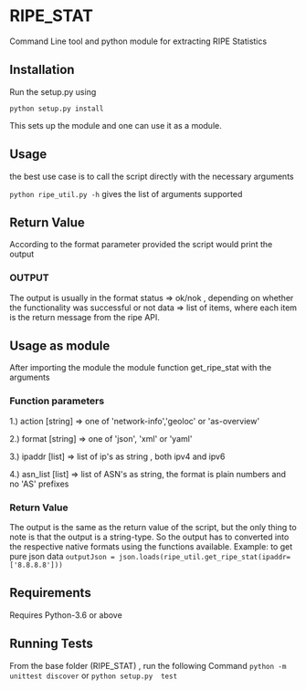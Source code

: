 # RIPE_STAT
Command Line tool and python module for extracting RIPE Statistics

## Installation
Run the setup.py using

`python setup.py install`

This sets up the module and one can use it as a module.

## Usage
the best use case is to call the script directly  with the necessary arguments

`python ripe_util.py -h`  gives the list of arguments supported 

## Return Value
According to the format parameter provided the script would print the output

### OUTPUT
The output is usually in the format
status => ok/nok , depending on whether the functionality was successful or not
data => list of items, where each item is the return message from the ripe API. 

## Usage as module
After importing the module the module function get_ripe_stat with the arguments

### Function parameters
1.) action [string] => one of 'network-info','geoloc' or 'as-overview'

2.) format [string] => one of 'json', 'xml' or 'yaml'

3.) ipaddr [list] => list of ip's as string , both ipv4 and ipv6

4.) asn_list [list] => list of ASN's as string, the format is plain numbers and no 'AS' prefixes

### Return Value
The output is the same as the return value of the script, but the only thing to note is that the output 
is a string-type. So the output has to converted into the respective native formats using the functions available.
Example: to get pure json data
`outputJson = json.loads(ripe_util.get_ripe_stat(ipaddr=['8.8.8.8']))`

## Requirements
Requires Python-3.6 or above

## Running Tests
From the base folder (RIPE_STAT) , run the following Command
`python -m unittest discover` 
or
`python setup.py  test`
